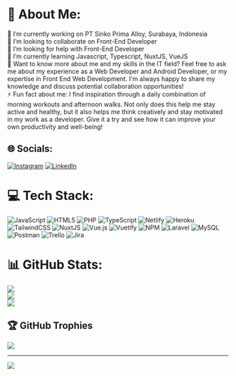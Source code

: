 # 💫 About Me:
🔭 I’m currently working on PT Sinko Prima Alloy, Surabaya, Indonesia<br>👯 I’m looking to collaborate on Front-End Developer<br>🤝 I’m looking for help with Front-End Developer<br>🌱 I’m currently learning Javascript, Typescript, NuxtJS, VueJS<br>💬 Want to know more about me and my skills in the IT field? Feel free to ask me about my experience as a Web Developer and Android Developer, or my expertise in Front End Web Development. I'm always happy to share my knowledge and discuss potential collaboration opportunities!<br>⚡ Fun fact about me: I find inspiration through a daily combination of morning workouts and afternoon walks. Not only does this help me stay active and healthy, but it also helps me think creatively and stay motivated in my work as a developer. Give it a try and see how it can improve your own productivity and well-being!


## 🌐 Socials:
[![Instagram](https://img.shields.io/badge/Instagram-%23E4405F.svg?logo=Instagram&logoColor=white)](https://instagram.com/tech.programming83) [![LinkedIn](https://img.shields.io/badge/LinkedIn-%230077B5.svg?logo=linkedin&logoColor=white)](https://linkedin.com/in/dhimas-prasetya) 

# 💻 Tech Stack:
![JavaScript](https://img.shields.io/badge/javascript-%23323330.svg?style=flat&logo=javascript&logoColor=%23F7DF1E) ![HTML5](https://img.shields.io/badge/html5-%23E34F26.svg?style=flat&logo=html5&logoColor=white) ![PHP](https://img.shields.io/badge/php-%23777BB4.svg?style=flat&logo=php&logoColor=white) ![TypeScript](https://img.shields.io/badge/typescript-%23007ACC.svg?style=flat&logo=typescript&logoColor=white) ![Netlify](https://img.shields.io/badge/netlify-%23000000.svg?style=flat&logo=netlify&logoColor=#00C7B7) ![Heroku](https://img.shields.io/badge/heroku-%23430098.svg?style=flat&logo=heroku&logoColor=white) ![TailwindCSS](https://img.shields.io/badge/tailwindcss-%2338B2AC.svg?style=flat&logo=tailwind-css&logoColor=white) ![NuxtJS](https://img.shields.io/badge/Nuxt-black?style=flat&logo=nuxt.js&logoColor=white) ![Vue.js](https://img.shields.io/badge/vuejs-%2335495e.svg?style=flat&logo=vuedotjs&logoColor=%234FC08D) ![Vuetify](https://img.shields.io/badge/Vuetify-1867C0?style=flat&logo=vuetify&logoColor=AEDDFF) ![NPM](https://img.shields.io/badge/NPM-%23000000.svg?style=flat&logo=npm&logoColor=white) ![Laravel](https://img.shields.io/badge/laravel-%23FF2D20.svg?style=flat&logo=laravel&logoColor=white) ![MySQL](https://img.shields.io/badge/mysql-%2300f.svg?style=flat&logo=mysql&logoColor=white) ![Postman](https://img.shields.io/badge/Postman-FF6C37?style=flat&logo=postman&logoColor=white) ![Trello](https://img.shields.io/badge/Trello-%23026AA7.svg?style=flat&logo=Trello&logoColor=white) ![Jira](https://img.shields.io/badge/jira-%230A0FFF.svg?style=flat&logo=jira&logoColor=white)
# 📊 GitHub Stats:
![](https://github-readme-stats.vercel.app/api?username=dimaseka83&theme=dark&hide_border=true&include_all_commits=false&count_private=false)<br/>
![](https://github-readme-streak-stats.herokuapp.com/?user=dimaseka83&theme=dark&hide_border=true)<br/>
![](https://github-readme-stats.vercel.app/api/top-langs/?username=dimaseka83&theme=dark&hide_border=true&include_all_commits=false&count_private=false&layout=compact)

## 🏆 GitHub Trophies
![](https://github-profile-trophy.vercel.app/?username=dimaseka83&theme=radical&no-frame=false&no-bg=true&margin-w=4)

---
[![](https://visitcount.itsvg.in/api?id=dimaseka83&icon=0&color=0)](https://visitcount.itsvg.in)

<!-- Proudly created with GPRM ( https://gprm.itsvg.in ) -->
